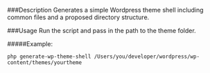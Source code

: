 ###Description
Generates a simple Wordpress theme shell including common files and a proposed directory structure.

###Usage
Run the script and pass in the path to the theme folder.

#####Example: 
```
php generate-wp-theme-shell /Users/you/developer/wordpress/wp-content/themes/yourtheme
```